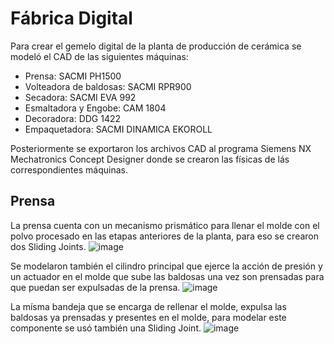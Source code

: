 # Fábrica Digital

Para crear el gemelo digital de la planta de producción de cerámica se modeló el CAD de las siguientes máquinas:

- Prensa: SACMI PH1500
- Volteadora de baldosas: SACMI RPR900
- Secadora: SACMI EVA 992
- Esmaltadora y Engobe: CAM 1804
- Decoradora: DDG 1422
- Empaquetadora: SACMI DINAMICA EKOROLL

Posteriormente se exportaron los archivos CAD al programa Siemens NX Mechatronics Concept Designer donde se crearon las físicas de lás correspondientes máquinas.

## Prensa

La prensa cuenta con un mecanismo prismático para llenar el molde con el polvo procesado en las etapas anteriores de la planta, para eso se crearon dos Sliding Joints.
![image](https://github.com/danielCamiloP/TecnomecatroniX/assets/73075254/d41a6329-fefc-4966-bde2-5689aa1c6579)

Se modelaron también el cilindro principal que ejerce la acción de presión y un actuador en el molde que sube las baldosas una vez son prensadas para que puedan ser expulsadas de la prensa.
![image](https://github.com/danielCamiloP/TecnomecatroniX/assets/73075254/a887543e-7403-40ec-a602-e01486705b83)

La mísma bandeja que se encarga de rellenar el molde, expulsa las baldosas ya prensadas y presentes en el molde, para modelar este componente se usó también una Sliding Joint.
![image](https://github.com/danielCamiloP/TecnomecatroniX/assets/73075254/22c20644-6fc1-44f3-9305-a0c77dea9b5f)

